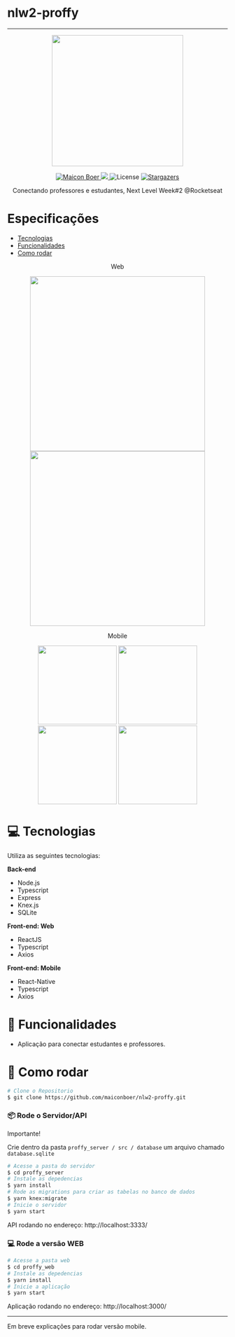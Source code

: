 # nlw2-proffy


------------------------------------------------------------

<p align="center">
   <img src=".github/logo.png" width="300"/>
</p>

<p align="center">	
   <a href="https://www.linkedin.com/in/maicon-boer-35210797/">
      <img alt="Maicon Boer" src="https://img.shields.io/badge/-MaiconBoer-8257E5?style=flat&logo=Linkedin&logoColor=white" />
   </a>

  <a aria-label="Completed" href="https://nextlevelweek.com/episodios/omnistack/edicao/2">
    <img src="https://img.shields.io/badge/Proffy-NLW 2.0-8257E5?logo=data:image/png;base64,iVBORw0KGgoAAAANSUhEUgAAABAAAAAQCAMAAAAoLQ9TAAAALVBMVEVHcExxWsF0XMJzXMJxWcFsUsD///9jRrzY0u6Xh9Gsn9n39fyMecy0qd2bjNJWBT0WAAAABHRSTlMA2Do606wF2QAAAGlJREFUGJVdj1cWwCAIBLEsRU3uf9xobDH8+GZwUYi8i6ucJwrxKE+7D0G9Q4vlYqtmCSjndr4CgCgzlyFgfKfKCVO0LrPKjmiqMxGXkJwNnXskqWG+1oSM+BSwD8f29YLNjvx/OQrn+g99oQSoNmt3PgAAAABJRU5ErkJggg=="></img>
  </a>
  
  <img alt="License" src="https://img.shields.io/badge/license-MIT-8257E5">
  <a href="https://github.com/maiconboer/nlw2-proffy/stargazers">
    <img alt="Stargazers" src="https://img.shields.io/github/stars/maiconboer/nlw2-proffy?color=8257E5&logo=github">
  </a>
</p>


<p align="center">Conectando professores e estudantes, Next Level Week#2 @Rocketseat</p>


# Especificações

* [Tecnologias](#computer-tecnologias)
* [Funcionalidades](#rocket-funcionalidades)
* [Como rodar](#construction_worker-como-rodar)


<p align="center">Web</p>
<p align="center">
   <img src=".github/web-landing.png" width="400px">
   <img src=".github/web-list.png" width="400px">
</p>


<p align="center">Mobile</p>
<p align="center">
   <img src=".github/mobile-splash.png" width="180">
   <img src=".github/mobile-onboarding.png" width="180">
   <img src=".github/mobile-home.png" width="180">
   <img src=".github/mobile-favoritos.png" width="180">
</p>

# :computer: Tecnologias
Utiliza as seguintes tecnologias:

**Back-end**
<ul>
  <li>Node.js</li>
  <li>Typescript</li>
  <li>Express</li>
  <li>Knex.js</li>
  <li>SQLite</li>
</ul>

**Front-end: Web**
<ul>
  <li>ReactJS</li>
  <li>Typescript</li>
  <li>Axios</li>
</ul>

**Front-end: Mobile**
<ul>
  <li>React-Native</li>
  <li>Typescript</li>
  <li>Axios</li>
</ul>

# :rocket: Funcionalidades

* Aplicação para conectar estudantes e professores.

# :construction_worker: Como rodar
```bash
# Clone o Repositorio
$ git clone https://github.com/maiconboer/nlw2-proffy.git
```
### 📦 Rode o Servidor/API

Importante!

Crie dentro da pasta ```proffy_server / src / database```  um arquivo chamado ```database.sqlite```

```bash
# Acesse a pasta do servidor
$ cd proffy_server
# Instale as depedencias
$ yarn install
# Rode as migrations para criar as tabelas no banco de dados
$ yarn knex:migrate
# Inicie o servidor
$ yarn start
```
API rodando no endereço: http://localhost:3333/

### 💻 Rode a versão WEB

```bash
# Acesse a pasta web
$ cd proffy_web
# Instale as depedencias
$ yarn install
# Inicie a aplicação
$ yarn start
```
Aplicação rodando no endereço: http://localhost:3000/ 

------------------------------------------------------------

Em breve explicações para rodar versão mobile.
